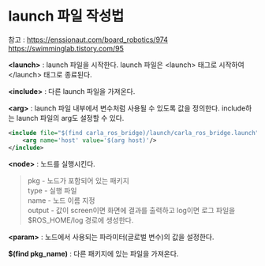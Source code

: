 # launch 파일 작성법

참고 : https://enssionaut.com/board_robotics/974 <br>
https://swimminglab.tistory.com/95

**&#60;launch>** : launch 파일을 시작한다. launch 파일은 &#60;launch> 태그로 시작하여 &#60;/launch> 태그로 종료된다.

**&#60;include>** : 다른 launch 파일을 가져온다.

**&#60;arg>** : launch 파일 내부에서 변수처럼 사용될 수 있도록 값을 정의한다. include하는 launch 파일의 arg도 설정할 수 있다.  
```xml
<include file="$(find carla_ros_bridge)/launch/carla_ros_bridge.launch">
    <arg name='host' value='$(arg host)'/>
</include>
```

**&#60;node>** : 노드를 실행시킨다.  
> pkg - 노드가 포함되어 있는 패키지  
> type - 실행 파일  
> name - 노드 이름 지정  
> output - 값이 screen이면 화면에 결과를 출력하고 log이면 로그 파일을 $ROS_HOME/log 경로에 생성한다.

**&#60;param>** : 노드에서 사용되는 파라미터(글로벌 변수)의 값을 설정한다.

**$(find pkg_name)** : 다른 패키지에 있는 파일을 가져온다.